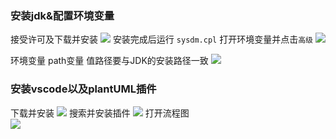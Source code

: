 ### 安装jdk&配置环境变量

接受许可及下载并安装
![](https://i.postimg.cc/447CVFzv/2019-04-05-222706.png)
安装完成后运行 `sysdm.cpl` 打开环境变量并点击`高级`
![](https://i.postimg.cc/pLcVPczm/2019-04-05-230724.png)

环境变量 path变量 值路径要与JDK的安装路径一致
![](https://i.postimg.cc/6QhKbHcj/2019-04-05-225827.png)


### 安装vscode以及plantUML插件
下载并安装
![](https://i.postimg.cc/htRCYKfs/2019-04-05-231436.png)
搜索并安装插件
![](https://i.postimg.cc/zXmhTjtb/2019-04-05-232113.png)
打开流程图  
![](https://i.postimg.cc/RVVTWGN7/2019-04-05-232614.png)
